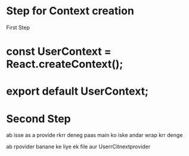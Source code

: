 # Step for Context creation 
First Step
# const UserContext = React.createContext();

# export default UserContext;


# Second Step 


ab isse as a provide rkrr deneg paas 
main ko iske andar wrap krr denge 


ab rpovider banane ke liye ek file aur UserrCitnextprovider

<UserContxt>

<Login/>
<Card>
            <Data/>
</Card>


<UserCotnext/>
